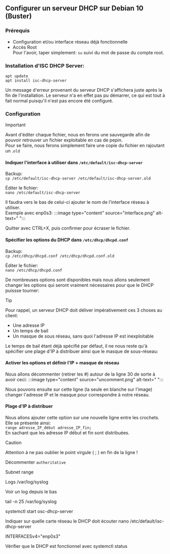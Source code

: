 ## Configurer un serveur DHCP sur Debian 10 (Buster)

### Prérequis

- Configuration et/ou interface réseau déjà fonctionnelle
- Accès Root  
Pour l'avoir, taper simplement: `su` suivi du mot de passe du compte root.

### Installation d'ISC DHCP Server:
``apt update``  
``apt install isc-dhcp-server``

Un message d'erreur provenant du serveur DHCP s'affichera juste après la fin de l'installation. 
Le serveur n'a en effet pas pu démarrer, ce qui est tout à fait normal puisqu'il n'est pas encore été configuré.


### Configuration

> [!IMPORTANT]
> Avant d'éditer chaque fichier, nous en ferons une sauvegarde afin de pouvoir retrouver un fichier exploitable en cas de pepin.  
> Pour se faire, nous ferons simplement faire une copie du fichier en rajoutant un .``old`` 

#### Indiquer l'interface à utiliser dans `/etc/default/isc-dhcp-server`
Backup:  
``cp /etc/default/isc-dhcp-server /etc/default/isc-dhcp-server.old``

Éditer le fichier:  
``nano /etc/default/isc-dhcp-server``

Il faudra vers le bas de celui-ci ajouter le nom de l'interface réseau à utiliser.  
Exemple avec enp0s3:
:::image type="content" source="interface.png" alt-text=" ":::

Quitter avec CTRL+X, puis confirmer pour écraser le fichier.

#### Spécifier les options du DHCP dans `/etc/dhcp/dhcpd.conf`
Backup:  
``cp /etc/dhcp/dhcpd.conf /etc/dhcp/dhcpd.conf.old``

Éditer le fichier:  
``nano /etc/dhcp/dhcpd.conf``

De nombreuses options sont disponibles mais nous allons seulement changer les options qui seront vraiment nécessaires pour que le DHCP puissse tourner:

> [!TIP]
> Pour rappel, un serveur DHCP doit déliver impérativement ces 3 choses au client: 
> - Une adresse IP
> - Un temps de bail
> - Un masque de sous réseau, sans quoi l'adresse IP est inexploitable 
> 
Le temps de bail étant déjà spécifié par défaut, il ne nous reste qu'à spécifier une plage d'IP à distribuer ainsi que le masque de sous-réseau:

#### Activer les options et définir l'IP + masque de réseau
Nous allons décommenter (retirer les #) autour de la ligne 30 de sorte à avoir ceci:
:::image type="content" source="uncomment.png" alt-text=" ":::

Nous pouvons ensuite sur cette ligne (la seule en blanche sur l'image) changer l'adresse IP et le masque pour correspondre à notre réseau.

#### Plage d'IP à distribuer
Nous allons ajouter cette option sur une nouvelle ligne entre les crochets. Elle se présente ainsi:  
``range adresse_IP_début adresse_IP_fin;``  
En sachant que les adresse IP début et fin sont distribuées.

> [!CAUTION]
> Attention à ne pas oublier le point virgule ( ; ) en fin de la ligne !

Décommenter `authoritative`

Subnet
range

Logs /var/log/syslog

Voir un log depuis le bas 

tail -n 25 /var/log/syslog

systemctl start osc-dhcp-server


Indiquer sur quelle carte réseau le DHCP doit écouter
nano /etc/default/isc-dhcp-server

INTERFACESv4="enp0s3"

Vérifier que le DHCP est fonctionnel avec systemctl status